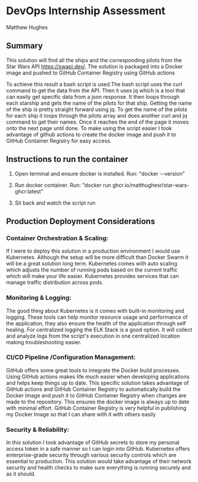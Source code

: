 # DevOps Internship Assessment
Matthew Hughes

## Summary
This solution will find all the ships and the corresponding pilots from the Star Wars API https://swapi.dev/. The solution is packaged into a Docker image and pushed to GitHub Container Registry using GitHub actions

To achieve this result a bash script is used.The bash script uses the curl command to get the data from the API. Then it uses jq which is a tool that can easily get specific data from a json response. It then loops through each starship and gets the name of the pilots for that ship. Getting the name of the ship is pretty straight forward using jq. To get the name of the pilots for each ship it loops through the pilots array and does another curl and jq command to get their names. Once it reaches the end of the page it moves onto the next page until done. To make using the script easier I took advantage of github actions to create the docker image and push it to GitHub Container Registry for easy access. 

## Instructions to run the container
1. Open terminal and ensure docker is installed. Run: "docker --version"
   
2. Run docker container. Run: "docker run ghcr.io/matthughesr/star-wars-ghcr:latest"

3. Sit back and watch the script run



## Production Deployment Considerations

### Container Orchestration & Scaling:
If I were to deploy this solution in a production environment I would use Kubernetes. Although the setup will be more difficult than Docker Swarm it will be a great solution long term. Kubernetes comes with auto scaling which adjusts the number of running pods based on the current traffic which will make your life easier. Kubernetes provides services that can manage traffic distribution across pods.

### Monitoring & Logging:
The good thing about Kubernetes is it comes with built-in monitoring and logging. These tools can help monitor resource usage and performance of the application, they also ensure the health of the application through self healing. For centralized logging the ELK Stack is a good option. It will collect and analyze logs from the script's execution in one centralized location making troubleshooting easier. 

### CI/CD Pipeline /Configuration Management:
GitHub offers some great tools to integrate the Docker build processes. Using GitHub actions makes life much easier when developing applications and helps keep things up to date. This specific solution takes advantage of GitHub actions and GitHub Container Registry to automatically build the Docker Image and push it to GitHub Container Registry when changes are made to the repository. This ensures the docker image is always up to date with minimal effort. GitHub Container Registry is very helpful in publishing my Docker Image so that I can share with it with others easily

### Security & Reliability:
In this solution I took advantage of GitHub secrets to store my personal access token in a safe manner so I can login into GitHub. Kubernetes offers enterprise-grade security through various security controls which are essential to production. This solution would take advantage of their network security and health checks to make sure everything is running securely and as it should. 





